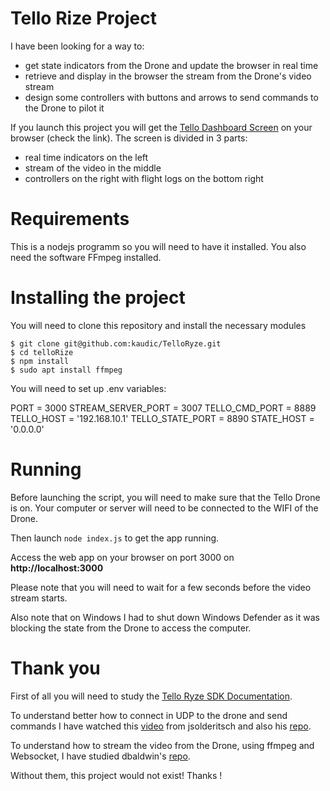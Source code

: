 # Tello Rize Project
I have been looking for a way to:
- get state indicators from the Drone and update the browser in real time
- retrieve and display in the browser the stream from the Drone's video stream
- design some controllers with buttons and arrows to send commands to the Drone to pilot it

If you launch this project you will get the [Tello Dashboard Screen](https://kaweb-freelance.s3.amazonaws.com/Tableau_de_Bord_1658242549308.JPG) on your browser (check the link). The screen is divided in 3 parts:
- real time indicators on the left
- stream of the video in the middle
- controllers on the right with flight logs on the bottom right


# Requirements

This is a nodejs programm so you will need to have it installed.
You also need the software FFmpeg installed.

# Installing the project

You will need to clone this repository and install the necessary modules

```
$ git clone git@github.com:kaudic/TelloRyze.git
$ cd telloRize
$ npm install
$ sudo apt install ffmpeg

```

You will need to set up .env variables:

PORT = 3000
STREAM_SERVER_PORT = 3007
TELLO_CMD_PORT = 8889
TELLO_HOST = '192.168.10.1'
TELLO_STATE_PORT = 8890
STATE_HOST = '0.0.0.0'


# Running

Before launching the script, you will need to make sure that the Tello Drone is on. Your computer or server will need to be connected to the WIFI of the Drone.

Then launch `node index.js` to get the app running.

Access the web app on your browser on port 3000 on **http://localhost:3000**

Please note that you will need to wait for a few seconds before the video stream starts.

Also note that on Windows I had to shut down Windows Defender as it was blocking the state from the Drone to access the computer.

# Thank you

First of all you will need to study the [Tello Ryze SDK Documentation](https://terra-1-g.djicdn.com/2d4dce68897a46b19fc717f3576b7c6a/Tello%20%E7%BC%96%E7%A8%8B%E7%9B%B8%E5%85%B3/For%20Tello/Tello%20SDK%20Documentation%20EN_1.3_1122.pdf).

To understand better how to connect in UDP to the drone and send commands  I have watched this [video](https://www.youtube.com/watch?v=JzFvGf7Ywkk) from jsolderitsch and also his [repo](https://github.com/jsolderitsch/tello-nodejs).

To understand how to stream the video from the Drone, using ffmpeg and Websocket, I have studied dbaldwin's [repo](https://github.com/dbaldwin/tello-video-nodejs-websockets#readme).

Without them, this project would not exist! Thanks !
